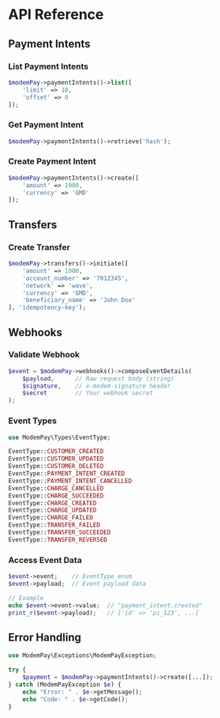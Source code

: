 # API Reference

## Payment Intents

### List Payment Intents

```php
$modemPay->paymentIntents()->list([
    'limit' => 10,
    'offset' => 0
]);
```

### Get Payment Intent

```php
$modemPay->paymentIntents()->retrieve('hash');
```

### Create Payment Intent

```php
$modemPay->paymentIntents()->create([
    'amount' => 1000,
    'currency' => 'GMD'
]);
```

## Transfers

### Create Transfer

```php
$modemPay->transfers()->initiate([
    'amount' => 1000,
    'account_number' => '7012345',
    'network' => 'wave',
    'currency' => 'GMD',
    'beneficiary_name' => 'John Doe'
], 'idempotency-key');
```

## Webhooks

### Validate Webhook

```php
$event = $modemPay->webhooks()->composeEventDetails(
    $payload,      // Raw request body (string)
    $signature,    // x-modem-signature header
    $secret        // Your webhook secret
);
```

### Event Types

```php
use ModemPay\Types\EventType;

EventType::CUSTOMER_CREATED
EventType::CUSTOMER_UPDATED
EventType::CUSTOMER_DELETED
EventType::PAYMENT_INTENT_CREATED
EventType::PAYMENT_INTENT_CANCELLED
EventType::CHARGE_CANCELLED
EventType::CHARGE_SUCCEEDED
EventType::CHARGE_CREATED
EventType::CHARGE_UPDATED
EventType::CHARGE_FAILED
EventType::TRANSFER_FAILED
EventType::TRANSFER_SUCCEEDED
EventType::TRANSFER_REVERSED
```

### Access Event Data

```php
$event->event;    // EventType enum
$event->payload;  // Event payload data

// Example
echo $event->event->value;  // "payment_intent.created"
print_r($event->payload);   // ['id' => 'pi_123', ...]
```

## Error Handling

```php
use ModemPay\Exceptions\ModemPayException;

try {
    $payment = $modemPay->paymentIntents()->create([...]);
} catch (ModemPayException $e) {
    echo "Error: " . $e->getMessage();
    echo "Code: " . $e->getCode();
}
```
